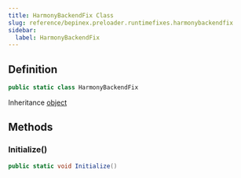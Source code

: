 ```yaml
---
title: HarmonyBackendFix Class
slug: reference/bepinex.preloader.runtimefixes.harmonybackendfix
sidebar:
  label: HarmonyBackendFix
---
```

## Definition

```csharp title="C#"
public static class HarmonyBackendFix
```

Inheritance [object](https://learn.microsoft.com/dotnet/api/system.object/)

## Methods

### Initialize()

```csharp title="C#"
public static void Initialize()
```